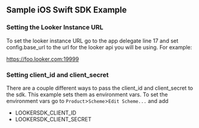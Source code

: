 ## Sample iOS Swift SDK Example

### Setting the Looker Instance URL

To set the looker instance URL go to the app delegate line 17 and set
config.base_url to the url for the looker api you will be using. For
example:

https://foo.looker.com:19999


### Setting client_id and client_secret

There are a couple different ways to pass the client_id and 
client_secret to the sdk. This example sets them as environment vars. 
To set the environment vars go to `Product`>`Scheme`>`Edit Scheme...` 
and add

- LOOKERSDK_CLIENT_ID
- LOOKERSDK_CLIENT_SECRET
